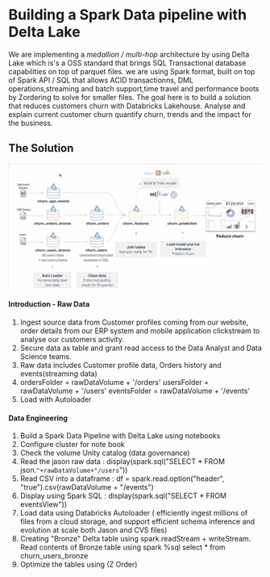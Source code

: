 # Building a Spark Data pipeline with Delta Lake

 We are implementing a *medallion / multi-hop* architecture by using Delta Lake which is's a OSS standard that brings SQL Transactional database capabilities on top of parquet files.
we are using Spark format, built on top of Spark API / SQL that allows ACID transactionns, DML operations,streaming and batch support,time travel and performance boots by Zordering to 
solve for smaller files. The goal here is to build a solution that reduces customers churn with Databricks Lakehouse. 
Analyse and explain current customer churn quantify churn, trends and the impact for the business.

## The Solution
![](solution.png)
#### Introduction - Raw Data
1.  Ingest source data from  Customer profiles coming from our website, order details from our ERP system and mobile application clickstream to analyse our customers activity.
2.  Secure data as table  and grant read access to the Data Analyst and Data Science teams.
3.  Raw data includes Customer profile data, Orders history and events(streaming data)
4.  ordersFolder = rawDataVolume + '/orders'
    usersFolder = rawDataVolume + '/users'
    eventsFolder = rawDataVolume + '/events'
5. Load with Autoloader
   
 #### Data Engineering 




 1.  Build a Spark Data Pipeline with Delta Lake using notebooks
 2.  Configure cluster for note book
 3.  Check the volume Unity catalog (data governance)
 4.  Read the jason raw data : display(spark.sql("SELECT * FROM json.`"+rawDataVolume+"/users`"))
 5.  Read CSV into a dataframe : df = spark.read.option("header", "true").csv(rawDataVolume + "/events")
 6.  Display using Spark SQL : display(spark.sql("SELECT * FROM eventsView"))
 7.  Load data using Databricks Autoloader ( efficiently ingest millions of files from a cloud storage, and support efficient schema inference and evolution at scale both Jason and CVS files)
 8.  Creating "Bronze" Delta table using spark.readStream + writeStream. Read contents of Bronze table using spark %sql  select * from churn_users_bronze
 9.  Optimize the tables using (Z Order)

























      

